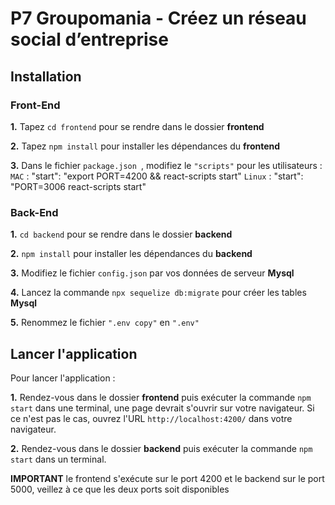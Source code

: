 # P7 Groupomania - Créez un réseau social d’entreprise

## Installation

### Front-End

**1.** Tapez `cd frontend` pour se rendre dans le dossier **frontend**

**2.** Tapez `npm install` pour installer les dépendances du **frontend**

**3.** Dans le fichier `package.json `, modifiez le `"scripts"` pour les utilisateurs :
`MAC` : "start": "export PORT=4200 && react-scripts start"
`Linux` : "start": "PORT=3006 react-scripts start"

### Back-End

**1.** `cd backend` pour se rendre dans le dossier **backend**

**2.** `npm install` pour installer les dépendances du **backend**

**3.** Modifiez le fichier `config.json` par vos données de serveur **Mysql**

**4.** Lancez la commande `npx sequelize db:migrate` pour créer les tables **Mysql**

**5.** Renommez le fichier `".env copy"` en `".env"`

## Lancer l'application

Pour lancer l'application :

**1.** Rendez-vous dans le dossier **frontend** puis exécuter la commande `npm start` dans une terminal, une page devrait s'ouvrir sur votre navigateur. Si ce n'est pas le cas, ouvrez l'URL `http://localhost:4200/` dans votre navigateur.

**2.** Rendez-vous dans le dossier **backend** puis exécuter la commande `npm start` dans un terminal.

**IMPORTANT** le frontend s'exécute sur le port 4200 et le backend sur le port 5000, veillez à ce que les deux ports soit disponibles
